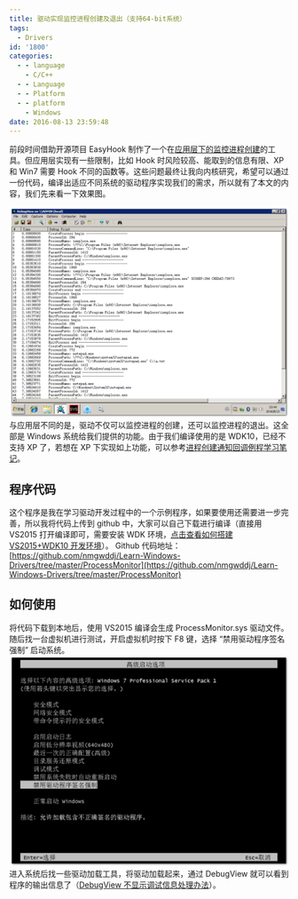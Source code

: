```yaml
---
title: 驱动实现监控进程创建及退出（支持64-bit系统）
tags:
  - Drivers
id: '1800'
categories:
  - - language
    - C/C++
  - - Language
  - - Platform
  - - platform
    - Windows
date: 2016-08-13 23:59:48
---
```


前段时间借助开源项目 EasyHook 制作了一个在[应用层下的监控进程创建](http://www.mycode.net.cn/language/cpp/1756.html)的工具。但应用层实现有一些限制，比如 Hook 时风险较高、能取到的信息有限、XP 和 Win7 需要 Hook 不同的函数等。这些问题最终让我向内核研究，希望可以通过一份代码，编译出适应不同系统的驱动程序实现我们的需求，所以就有了本文的内容，我们先来看一下效果图。
<!-- more -->
[![2016-08-13_234442](/images/2016/08/2016-08-13_234442.png)](/images/2016/08/2016-08-13_234442.png) 与应用层不同的是，驱动不仅可以监控进程的创建，还可以监控进程的退出。这全部是 Windows 系统给我们提供的功能。由于我们编译使用的是 WDK10，已经不支持 XP 了，若想在 XP 下实现如上功能，可以参考[进程创建通知回调例程学习笔记](http://xiaodaozhi.com/note/139.html)。

## 程序代码

这个程序是我在学习驱动开发过程中的一个示例程序，如果要使用还需要进一步完善，所以我将代码上传到 github 中，大家可以自己下载进行编译（直接用 VS2015 打开编译即可，需要安装 WDK 环境，[点击查看如何搭建 VS2015+WDK10 开发环境](http://www.mycode.net.cn/language/cpp/1771.html)）。 Github 代码地址：[https://github.com/nmgwddj/Learn-Windows-Drivers/tree/master/ProcessMonitor](https://github.com/nmgwddj/Learn-Windows-Drivers/tree/master/ProcessMonitor)

## 如何使用

将代码下载到本地后，使用 VS2015 编译会生成 ProcessMonitor.sys 驱动文件。随后找一台虚拟机进行测试，开启虚拟机时按下 F8 键，选择 “禁用驱动程序签名强制” 启动系统。 [![2016-08-13_235359](/images/2016/08/2016-08-13_235359.png)](/images/2016/08/2016-08-13_235359.png) 进入系统后找一些驱动加载工具，将驱动加载起来，通过 DebugView 就可以看到程序的输出信息了（[DebugView 不显示调试信息处理办法](http://www.mycode.net.cn/platform/1765.html)）。